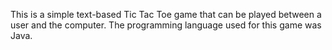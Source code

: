 This is a simple text-based Tic Tac Toe game that can be played 
between a user and the computer. 
The programming language used for this game was Java.
